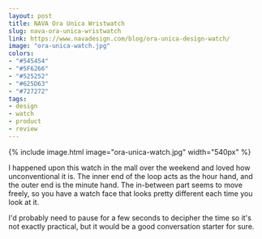 ```yaml
---
layout: post
title: NAVA Ora Unica Wristwatch
slug: nava-ora-unica-wristwatch
link: https://www.navadesign.com/blog/ora-unica-design-watch/
image: "ora-unica-watch.jpg"
colors:
- "#545454"
- "#5F6266"
- "#525252"
- "#625D63"
- "#727272"
tags:
- design
- watch
- product
- review
---
```


{% include image.html image="ora-unica-watch.jpg" width="540px" %}

I happened upon this watch in the mall over the weekend and loved how unconventional it is. The inner end of the loop acts as the hour hand, and the outer end is the minute hand. The in-between part seems to move freely, so you have a watch face that looks pretty different each time you look at it.

I'd probably need to pause for a few seconds to decipher the time so it's not exactly practical, but it would be a good conversation starter for sure.
